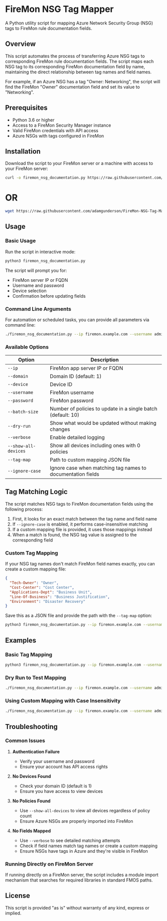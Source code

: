 # FireMon NSG Tag Mapper

A Python utility script for mapping Azure Network Security Group (NSG) tags to FireMon rule documentation fields.

## Overview

This script automates the process of transferring Azure NSG tags to corresponding FireMon rule documentation fields. The script maps each NSG tag to its corresponding FireMon documentation field by name, maintaining the direct relationship between tag names and field names.

For example, if an Azure NSG has a tag "Owner: Networking", the script will find the FireMon "Owner" documentation field and set its value to "Networking".

## Prerequisites

- Python 3.6 or higher
- Access to a FireMon Security Manager instance
- Valid FireMon credentials with API access
- Azure NSGs with tags configured in FireMon

## Installation

Download the script to your FireMon server or a machine with access to your FireMon server:

```bash
curl -o firemon_nsg_documentation.py https://raw.githubusercontent.com/adamgunderson/FireMon-NSG-Tag-Mapper/refs/heads/main/firemon_nsg_documentation.py
```
# OR
```bash
wget https://raw.githubusercontent.com/adamgunderson/FireMon-NSG-Tag-Mapper/refs/heads/main/firemon_nsg_documentation.py
```

## Usage

### Basic Usage

Run the script in interactive mode:

```bash
python3 firemon_nsg_documentation.py
```

The script will prompt you for:
- FireMon server IP or FQDN
- Username and password
- Device selection
- Confirmation before updating fields

### Command Line Arguments

For automation or scheduled tasks, you can provide all parameters via command line:

```bash
./firemon_nsg_documentation.py --ip firemon.example.com --username admin --password mypassword --device 1372
```

### Available Options

| Option | Description |
|--------|-------------|
| `--ip` | FireMon app server IP or FQDN |
| `--domain` | Domain ID (default: 1) |
| `--device` | Device ID |
| `--username` | FireMon username |
| `--password` | FireMon password |
| `--batch-size` | Number of policies to update in a single batch (default: 10) |
| `--dry-run` | Show what would be updated without making changes |
| `--verbose` | Enable detailed logging |
| `--show-all-devices` | Show all devices including ones with 0 policies |
| `--tag-map` | Path to custom mapping JSON file |
| `--ignore-case` | Ignore case when matching tag names to documentation fields |

## Tag Matching Logic

The script matches NSG tags to FireMon documentation fields using the following process:

1. First, it looks for an exact match between the tag name and field name
2. If `--ignore-case` is enabled, it performs case-insensitive matching
3. If a custom mapping file is provided, it uses those mappings instead
4. When a match is found, the NSG tag value is assigned to the corresponding field

### Custom Tag Mapping

If your NSG tag names don't match FireMon field names exactly, you can create a custom mapping file:

```json
{
  "Tech-Owner": "Owner",
  "Cost-Center": "Cost Center",
  "Applications-Dept": "Business Unit",
  "Line-Of-Business": "Business Justification",
  "Environment": "Disaster Recovery"
}
```

Save this as a JSON file and provide the path with the `--tag-map` option:

```bash
python3 firemon_nsg_documentation.py --ip firemon.example.com --username admin --password mypassword --device 1372 --tag-map my_mapping.json
```

## Examples

### Basic Tag Mapping

```bash
python3 firemon_nsg_documentation.py --ip firemon.example.com --username admin --password mypassword
```

### Dry Run to Test Mapping

```bash
./firemon_nsg_documentation.py --ip firemon.example.com --username admin --password mypassword --dry-run --verbose
```

### Using Custom Mapping with Case Insensitivity

```bash
./firemon_nsg_documentation.py --ip firemon.example.com --username admin --password mypassword --tag-map mapping.json --ignore-case
```

## Troubleshooting

### Common Issues

1. **Authentication Failure**
   - Verify your username and password
   - Ensure your account has API access rights

2. **No Devices Found**
   - Check your domain ID (default is 1)
   - Ensure you have access to view devices

3. **No Policies Found**
   - Use `--show-all-devices` to view all devices regardless of policy count
   - Ensure Azure NSGs are properly imported into FireMon

4. **No Fields Mapped**
   - Use `--verbose` to see detailed matching attempts
   - Check if field names match tag names or create a custom mapping
   - Ensure NSGs have tags in Azure and they're visible in FireMon

### Running Directly on FireMon Server

If running directly on a FireMon server, the script includes a module import mechanism that searches for required libraries in standard FMOS paths.

## License

This script is provided "as is" without warranty of any kind, express or implied.
